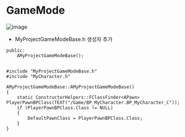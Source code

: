 # GameMode

![image](https://user-images.githubusercontent.com/29656900/183051418-bcab9f2c-97f9-4316-8d57-338a8958892f.png)

- MyProjectGameModeBase.h 생성자 추가
```
public:
	AMyProjectGameModeBase();
```

```

#include "MyProjectGameModeBase.h"
#include "MyCharacter.h"

AMyProjectGameModeBase::AMyProjectGameModeBase()
{
	static ConstructorHelpers::FClassFinder<APawn> PlayerPawnBPClass(TEXT("/Game/BP_MyCharacter.BP_MyCharacter_C"));
	if (PlayerPawnBPClass.Class != NULL)
	{
		DefaultPawnClass = PlayerPawnBPClass.Class;
	}
}
```
